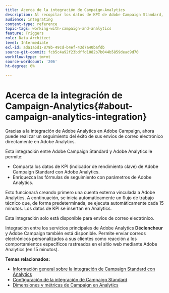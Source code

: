 ```yaml
---
title: Acerca de la integración de Campaign-Analytics
description: Al recopilar los datos de KPI de Adobe Campaign Standard, ahora puede compartir datos de campaña con Adobe Analytics para medir las métricas de marketing por correo electrónico de Adobe Campaign.
audience: integrating
content-type: reference
topic-tags: working-with-campaign-and-analytics
feature: Triggers
role: Data Architect
level: Intermediate
exl-id: ada1a5d1-879b-49cd-b4ef-43d7a40bafdb
source-git-commit: fcb5c4a92f23bdffd1082b7b044b5859dead9d70
workflow-type: tm+mt
source-wordcount: '206'
ht-degree: 6%

---
```


# Acerca de la integración de Campaign-Analytics{#about-campaign-analytics-integration}

Gracias a la integración de Adobe Analytics en Adobe Campaign, ahora puede realizar un seguimiento del éxito de sus envíos de correo electrónico directamente en Adobe Analytics.

Esta integración entre Adobe Campaign Standard y Adobe Analytics le permite:

* Comparta los datos de KPI (indicador de rendimiento clave) de Adobe Campaign Standard con Adobe Analytics.
* Enriquezca las fórmulas de seguimiento con parámetros de Adobe Analytics.

Esto funcionará creando primero una cuenta externa vinculada a Adobe Analytics. A continuación, se inicia automáticamente un flujo de trabajo técnico que, de forma predeterminada, se ejecuta automáticamente cada 15 minutos. Los datos de KPI se insertan en Analytics.

Esta integración solo está disponible para envíos de correo electrónico.

Integración entre los servicios principales de Adobe Analytics **Déclencheur** y Adobe Campaign también está disponible. Permite enviar correos electrónicos personalizados a sus clientes como reacción a los comportamientos específicos rastreados en el sitio web mediante Adobe Analytics (en 15 minutos).

**Temas relacionados:**

* [Información general sobre la integración de Campaign Standard con Analytics](https://experienceleague.adobe.com/docs/analytics/integration/adobe-campaign.html)
* [Configuración de la integración de Campaign Standard](https://experienceleague.adobe.com/docs/campaign-standard/using/integrating-with-adobe-cloud/working-with-campaign-and-analytics/configure-campaign-analytics-integration.html)
* [Dimensiones y métricas de Campaign en Analytics](../../integrating/using/campaign-dimensions-and-metrics-in-analytics.md)
